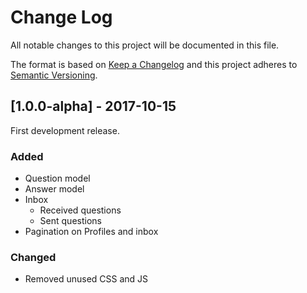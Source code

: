 # Change Log
All notable changes to this project will be documented in this file.

The format is based on [Keep a Changelog](http://keepachangelog.com/)
and this project adheres to [Semantic Versioning](http://semver.org/).

## [1.0.0-alpha] - 2017-10-15
First development release.
### Added
- Question model
- Answer model
- Inbox
    - Received questions
    - Sent questions
- Pagination on Profiles and inbox
### Changed
- Removed unused CSS and JS